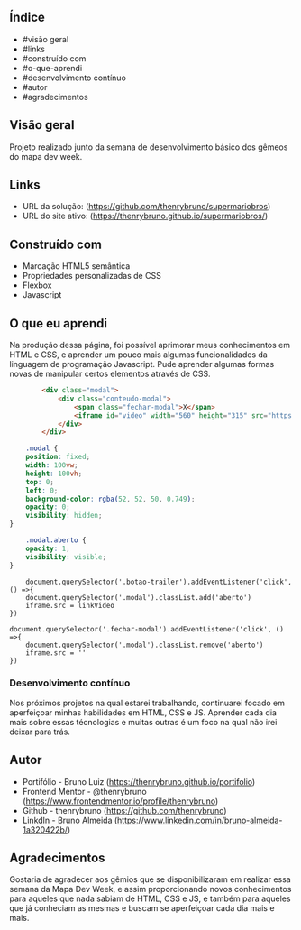 ## Índice

- #visão geral
- #links
- #construído com
- #o-que-aprendi
- #desenvolvimento contínuo
- #autor
- #agradecimentos

## Visão geral

Projeto realizado junto da semana de desenvolvimento básico dos gêmeos do mapa dev week.

## Links

- URL da solução: (https://github.com/thenrybruno/supermariobros)
- URL do site ativo: (https://thenrybruno.github.io/supermariobros/)

## Construído com

- Marcação HTML5 semântica
- Propriedades personalizadas de CSS
- Flexbox
- Javascript

## O que eu aprendi

Na produção dessa página, foi possível aprimorar meus conhecimentos em HTML e CSS, e aprender um pouco mais algumas funcionalidades da linguagem de programação Javascript. Pude aprender algumas formas novas de manipular certos elementos através de CSS.

```html
        <div class="modal">
            <div class="conteudo-modal">
                <span class="fechar-modal">X</span>
                <iframe id="video" width="560" height="315" src="https://www.youtube.com/embed/Cb4WV4aXBpk" title="Trailer oficial" frameborder="1" allow="accelerometer; autoplay; clipboard-write; encrypted-media; gyroscope; picture-in-picture" allowfullscreen></iframe>
            </div>
        </div>

```
``` css
    .modal {
    position: fixed;
    width: 100vw;
    height: 100vh;
    top: 0;
    left: 0;
    background-color: rgba(52, 52, 50, 0.749);
    opacity: 0;
    visibility: hidden;
}

    .modal.aberto {
    opacity: 1;
    visibility: visible;
}
```
```JS
    document.querySelector('.botao-trailer').addEventListener('click', () =>{
    document.querySelector('.modal').classList.add('aberto')
    iframe.src = linkVideo
})

document.querySelector('.fechar-modal').addEventListener('click', () =>{
    document.querySelector('.modal').classList.remove('aberto')
    iframe.src = ''
})
```

### Desenvolvimento contínuo

Nos próximos projetos na qual estarei trabalhando, continuarei focado em aperfeiçoar minhas habilidades em HTML, CSS e JS. Aprender cada dia mais sobre essas técnologias e muitas outras é um foco na qual não irei deixar para trás.

## Autor

- Portifólio - Bruno Luiz (https://thenrybruno.github.io/portifolio)
- Frontend Mentor - @thenrybruno (https://www.frontendmentor.io/profile/thenrybruno)
- Github - thenrybruno (https://github.com/thenrybruno)
- LinkdIn - Bruno Almeida (https://www.linkedin.com/in/bruno-almeida-1a320422b/)

## Agradecimentos

Gostaria de agradecer aos gêmios que se disponibilizaram em realizar essa semana da Mapa Dev Week, e assim proporcionando novos conhecimentos para aqueles que nada sabiam de HTML, CSS e JS, e também para aqueles que já conheciam as mesmas e buscam se aperfeiçoar cada dia mais e mais.